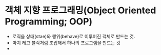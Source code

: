 # 객체 지향 프로그래밍(Object Oriented Programming; OOP)
- 로직을 상태(stae)와 행위(behave)로 이루어진 객체로 만드는 것.
- 마치 레고 블럭처럼 조립해서 하나의 프로그램을 만드는 것
- 


